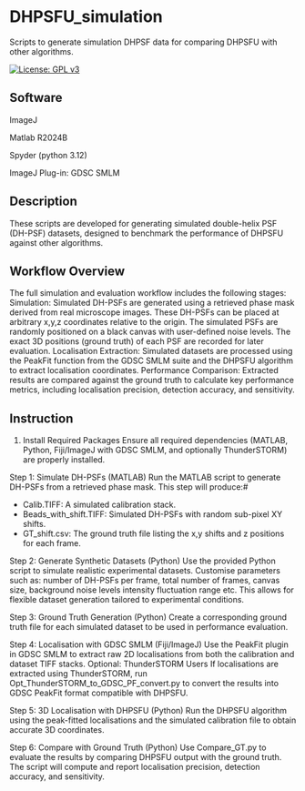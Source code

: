 # DHPSFU_simulation
Scripts to generate simulation DHPSF data for comparing DHPSFU with other algorithms.

[![License: GPL v3](https://img.shields.io/badge/License-GPLv3-blue.svg)](https://www.gnu.org/licenses/gpl-3.0)

Software
------------
ImageJ

Matlab R2024B

Spyder (python 3.12)

ImageJ Plug-in: GDSC SMLM

Description
------------
These scripts are developed for generating simulated double-helix PSF (DH-PSF) datasets, designed to benchmark the performance of DHPSFU against other algorithms.

Workflow Overview
------------
The full simulation and evaluation workflow includes the following stages:
Simulation: Simulated DH-PSFs are generated using a retrieved phase mask derived from real microscope images. These DH-PSFs can be placed at arbitrary x,y,z coordinates relative to the origin. The simulated PSFs are randomly positioned on a black canvas with user-defined noise levels. The exact 3D positions (ground truth) of each PSF are recorded for later evaluation.
Localisation Extraction: Simulated datasets are processed using the PeakFit function from the GDSC SMLM suite and the DHPSFU algorithm to extract localisation coordinates.
Performance Comparison: Extracted results are compared against the ground truth to calculate key performance metrics, including localisation precision, detection accuracy, and sensitivity.

Instruction
------------
1. Install Required Packages
Ensure all required dependencies (MATLAB, Python, Fiji/ImageJ with GDSC SMLM, and optionally ThunderSTORM) are properly installed.

Step 1: Simulate DH-PSFs (MATLAB)
Run the MATLAB script to generate DH-PSFs from a retrieved phase mask. This step will produce:#
- Calib.TIFF: A simulated calibration stack.
- Beads_with_shift.TIFF: Simulated DH-PSFs with random sub-pixel XY shifts.
- GT_shift.csv: The ground truth file listing the x,y shifts and z positions for each frame.

Step 2: Generate Synthetic Datasets (Python)
Use the provided Python script to simulate realistic experimental datasets. Customise parameters such as: number of DH-PSFs per frame, total number of frames, canvas size, background noise levels intensity fluctuation range etc.
This allows for flexible dataset generation tailored to experimental conditions.

Step 3: Ground Truth Generation (Python)
Create a corresponding ground truth file for each simulated dataset to be used in performance evaluation.

Step 4: Localisation with GDSC SMLM (Fiji/ImageJ)
Use the PeakFit plugin in GDSC SMLM to extract raw 2D localisations from both the calibration and dataset TIFF stacks.
Optional: ThunderSTORM Users
If localisations are extracted using ThunderSTORM, run Opt_ThunderSTORM_to_GDSC_PF_convert.py to convert the results into GDSC PeakFit format compatible with DHPSFU.

Step 5: 3D Localisation with DHPSFU (Python)
Run the DHPSFU algorithm using the peak-fitted localisations and the simulated calibration file to obtain accurate 3D coordinates.

Step 6: Compare with Ground Truth (Python)
Use Compare_GT.py to evaluate the results by comparing DHPSFU output with the ground truth. The script will compute and report localisation precision, detection accuracy, and sensitivity.
